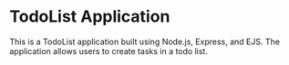 # TodoList Application

This is a TodoList application built using Node.js, Express, and EJS. The application allows users to create tasks in a todo list.
